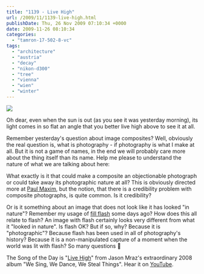 ```yaml
---
title: "1139 - Live High"
url: /2009/11/1139-live-high.html
publishDate: Thu, 26 Nov 2009 07:10:34 +0000
date: 2009-11-26 08:10:34
categories: 
  - "tamron-17-502-8-vc"
tags: 
  - "architecture"
  - "austria"
  - "decay"
  - "nikon-d300"
  - "tree"
  - "vienna"
  - "wien"
  - "winter"
---
```

<a target="_blank" href="https://d25zfm9zpd7gm5.cloudfront.net/1200x1200/2009/20091125_082117_ps.jpg"><img src="https://d25zfm9zpd7gm5.cloudfront.net/0600x0600/2009/20091125_082117_ps.jpg" /></a>

Oh dear, even when the sun is out (as you see it was yesterday morning), its light comes in so flat an angle that you better live high above to see it at all.

Remember yesterday's question about image composites? Well, obviously the real question is, what is photography - if photography is what I make at all. But it is not a game of names, in the end we will probably care more about the thing itself than its name. Help me please to understand the nature of what we are talking about here:

What exactly is it that could make a composite an objectionable photograph or could take away its photographic nature at all? This is obviously directed more at <a target="_blank" href="http://paulmaximphotography.wordpress.com/">Paul Maxim</a>, but the notion, that there is a credibility problem with composite photographs, is quite common. Is it credibility?

 Or is it something about an image that does not look like it has looked "in nature"? Remember my usage of <a target="_blank" href="/2009/11/1134-some-good-things-never-last-ii.html">fill flash</a> some days ago? How does this all relate to flash? An image with flash certainly looks very different from what it "looked in nature". Is flash OK? But if so, why? Because it is "photographic"? Because flash has been used in all of photography's history? Because it is a non-manipulated capture of a moment when the world was lit with flash? So many questions 🙂

The Song of the Day is "<a target="_blank" href="http://www.lyricsmode.com/lyrics/j/jason_mraz/live_high.html">Live High</a>" from Jason Mraz's extraordinary 2008 album "We Sing, We Dance, We Steal Things". Hear it on <a target="_blank" href="http://www.youtube.com/watch?v=trJeelxl4mo">YouTube</a>.
